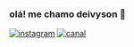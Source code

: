 ### olá! me chamo deivyson 👋
[![instagram](https://img.shields.io/badge/Instagram-E4405F?style=for-the-badge&logo=instagram&logoColor=white)](https://instagram.com/deivysoms?igshid=MzRlODBiNWFlZA==)
[![canal](https://img.shields.io/badge/YouTube-FF0000?style=for-the-badge&logo=youtube&logoColor=white)](UChj1nNn_0O5ilzrDInN20Rw)

